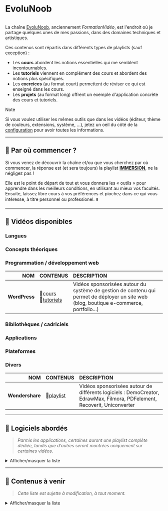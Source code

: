 # EvoluNoob

<p align="center">
	<img src="https://github.com/jasonchampagne/EvoluNoob/blob/main/logo.png" alt=""><br>
</p>

La chaîne [EvoluNoob](https://youtube.com/@evolunoob), anciennement _FormationVidéo_, est l'endroit où je partage quelques unes de mes passions, dans des domaines techniques et artistiques.

Ces contenus sont répartis dans différents types de playlists (sauf exception) :

+ Les **cours** abordent les notions essentielles qui me semblent incontournables.
+ Les **tutoriels** viennent en complément des cours et abordent des notions plus spécifiques.
+ Les **exercices** (au format court) permettent de réviser ce qui est enseigné dans les cours.
+ Les **projets** (au format long) offrent un exemple d'application concrète des cours et tutoriels.

> [!Note]
> Si vous voulez utiliser les mêmes outils que dans les vidéos (éditeur, thème de couleurs, extensions, système, ...), jetez un oeil du côté de la [configuration](https://github.com/jasonchampagne/EvoluNoob/blob/main/configuration.md) pour avoir toutes les informations.

---

## 🔵 Par où commencer ?

Si vous venez de découvrir la chaîne et/ou que vous cherchez par où commencer, la réponse est (et sera toujours) la playlist [**IMMERSION**](https://www.youtube.com/playlist?list=PLrSOXFDHBtfFCXYx-lSdqtliCV4FqZHeA), ne la négligez pas !

Elle est le point de départ de tout et vous donnera les « outils » pour apprendre dans les meilleurs conditions, en utilisant au mieux vos facultés. Ensuite, laissez libre cours à vos préférences et piochez dans ce qui vous intéresse, à titre personnel ou professionel. ⬇️

---

## 🔵 Vidéos disponibles

### Langues
### Concepts théoriques
### Programmation / développement web

|NOM|CONTENUS|DESCRIPTION|
|--:|:--|:--|
|**WordPress**|🔗[cours](https://www.youtube.com/playlist?list=PLrSOXFDHBtfGZREbxMZqI-tf-1NaFCW3A)<br>🔗[tutoriels](https://www.youtube.com/playlist?list=PLrSOXFDHBtfGmQHHN-36CiazjL6AJ3jna)|Vidéos sponsorisées autour du système de gestion de contenu qui permet de déployer un site web (blog, boutique e-commerce, portfolio...)|

### Bibliothèques / cadriciels
### Applications
### Plateformes
### Divers

|NOM|CONTENUS|DESCRIPTION|
|--:|:--|:--|
|**Wondershare**|🔗[playlist](https://www.youtube.com/playlist?list=PLrSOXFDHBtfEJaW1-RnYtt5ofJfKU948_)|Vidéos sponsorisées autour de différents logiciels : DemoCreator, EdrawMax, Filmora, PDFelement, Recoverit, Uniconverter|

---

## 🔵 Logiciels abordés

> _Parmis les applications, certaines auront une playlist complète dédiée, tandis que d'autres seront montrées uniquement sur certaines vidéos._

<details>
    <summary>Afficher/masquer la liste</summary>
    <br>
    <ul>
        <li>Ableton Live</li>
        <li>Affinity Photo</li>
        <li>After Effects</li>
        <li>Aseprite</li>
        <li>Audacity</li>
        <li>Beekeeper Studio</li>
        <li>Blender</li>
        <li>Bluestacks</li>
        <li>Brave</li>
        <li>CryENGINE | Lumberyard</li>
        <li>Darktable</li>
        <li>DaVinci Resolve (+ Fusion)</li>
        <li>DBeaver</li>
        <li>Discord</li>
        <li>Eclipse</li>
        <li>Edge</li>
        <li>FileZilla</li>
        <li>Firefox</li>
        <li>GIMP</li>
        <li>Godot</li>
        <li>KeeWeb</li>
        <li>Krita</li>
        <li>LaTeX</li>
        <li>LibreOffice</li>
        <li>Lightroom</li>
        <li>LMMS</li>
        <li>LosslessCut</li>
        <li>Maya</li>
        <li>MS Office</li>
        <li>Netbeans</li>
        <li>Obsidian</li>
        <li>OBS Studio</li>
        <li>Photoshop</li>
        <li>RawTherapee</li>
        <li>REAPER</li>
        <li>RPG Maker</li>
        <li>Scene Builder</li>
        <li>Studio One</li>
        <li>Unity</li>
        <li>Unreal Engine</li>
        <li>VeraCrypt</li>
        <li>VirtualBox</li>
        <li>Visual Novel Maker</li>
        <li>Visual Studio</li>
        <li>Visual Studio Code</li>
    </ul>
</details>

---

## 🔵 Contenus à venir

> _Cette liste est sujette à modification, à tout moment._

<details>
    <summary>Afficher/masquer la liste</summary>
    <br>
    <ul>
        <li>3D</li>
        <li>Algorithmie</li>
        <li>Anglais</li>
        <li>Angular</li>
        <li>Android</li>
        <li>Architecture</li>
        <li>Assembleur</li>
        <li>Bootstrap</li>
        <li>C</li>
        <li>C++</li>
        <li>C#</li>
        <li>Chant</li>
        <li>Chinois</li>
        <li>Coréen</li>
        <li>CryENGINE</li>
        <li>Dart</li>
        <li>Dessin</li>
        <li>Discord</li>
        <li>Django</li>
        <li>Docker</li>
        <li>Écriture</li>
        <li>Electron</li>
        <li>Flutter</li>
        <li>Français</li>
        <li>GNU/Linux</li>
        <li>Go</li>
        <li>Godot</li>
        <li>Hacking</li>
        <li>Haskell</li>
        <li>HTML/CSS</li>
        <li>Japonais</li>
        <li>Java</li>
        <li>JavaFX</li>
        <li>JavaScript</li>
        <li>Jeet Kune Do</li>
        <li>Joomla</li>
        <li>Karaté</li>
        <li>Kivy</li>
        <li>Kotlin</li>
        <li>Kung Fu</li>
        <li>Laravel</li>
        <li>LaTeX</li>
        <li>LibreOffice (Writer, Calc, Impress)</li>
        <li>LÖVE</li>
        <li>Lua</li>
        <li>Mixage & masteurisation</li>
        <li>Montage vidéo & effets spéciaux</li>
        <li>MS Office (Word, Excel, PowerPoint)</li>
        <li>Node</li>
        <li>Photographie</li>
        <li>PHP</li>
        <li>PHPBoost</li>
        <li>Piano</li>
        <li>Pixel-art</li>
        <li>Prestashop</li>
        <li>Python</li>
        <li>Qt</li>
        <li>Raylib</li>
        <li>React</li>
        <li>Ren'Py</li>
        <li>Réseaux</li>
        <li>RPG Maker</li>
        <li>Ruby</li>
        <li>Ruby on Rails</li>
        <li>Rust</li>
        <li>SDL</li>
        <li>SFML</li>
        <li>Spring</li>
        <li>SQL</li>
        <li>Tai Chi</li>
        <li>Twitch</li>
        <li>TypeScript</li>
        <li>UML</li>
        <li>Unity</li>
        <li>Unreal Engine</li>
        <li>V</li>
        <li>Visual Novel Maker</li>
        <li>Vite</li>
        <li>Vue</li>
        <li>Windows</li>
        <li>Wing Chun</li>
        <li>XML</li>
        <li>YouTube</li>
    </ul>
</details>
